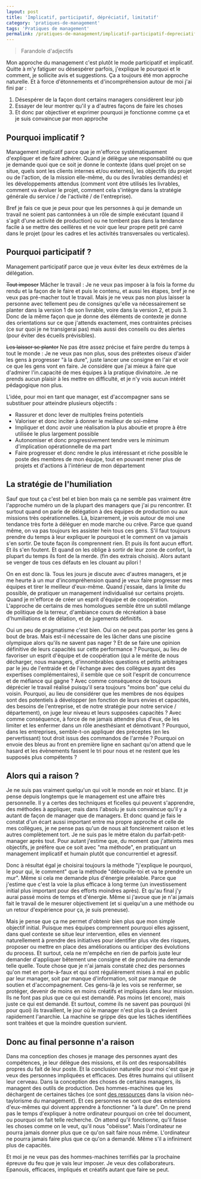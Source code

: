 ```yaml
---
layout: post
title: 'Implicatif, participatif, dépréciatif, limitatif'
category: 'pratiques-de-management'
tags: 'Pratiques de management'
permalink: /pratiques-de-management/implicatif-participatif-depreciatif-limitatif/
---
```

> Farandole d'adjectifs

Mon approche du management c'est plutôt le mode participatif et implicatif. Quitte à m'y fatiguer ou désespérer parfois, j'explique le pourquoi et le comment, je sollicite avis et suggestions. Ça a toujours été mon approche naturelle. Et à force d'étonnements et d'incompréhension autour de moi j'ai fini par :   
1. Désespérer de la façon dont certains managers considèrent leur job   
2. Essayer de leur montrer qu'il y a d'autres façons de faire les choses   
3. Et donc par objectiver et exprimer pourquoi je fonctionne comme ça et je suis convaincue par mon approche   

## Pourquoi implicatif ?
Management implicatif parce que je m'efforce systématiquement d'expliquer et de faire adhérer. Quand je délègue une responsabilité ou que je demande quoi que ce soit je donne le contexte (dans quel projet on se situe, quels sont les clients internes et/ou externes), les objectifs (du projet ou de l'action, de la mission elle-même, du ou des livrables demandés) et les développements attendus (comment vont être utilisés les livrables, comment va évoluer le projet, comment cela s'intègre dans la stratégie générale du service / de l'activité / de l'entreprise).

Bref je fais ce que je peux pour que les personnes à qui je demande un travail ne soient pas cantonnées à un rôle de simple exécutant (quand il s'agit d'une activité de production) ou ne tombent pas dans la tendance facile à se mettre des oeillères et ne voir que leur propre petit pré carré dans le projet (pour les cadres et les activités transversales ou verticales).

## Pourquoi participatif ?
Management participatif parce que je veux éviter les deux extrêmes de la délégation.

~~Tout imposer~~ Mâcher le travail : Je ne veux pas imposer à la fois la forme du rendu et la façon de le faire et puis le contenu, et aussi les étapes, bref je ne veux pas pré-macher tout le travail. Mais je ne veux pas non plus laisser la personne avec tellement peu de consignes qu'elle va nécessairement se planter dans la version 1 de son livrable, voire dans la version 2, et puis 3.
Donc de la même façon que je donne des éléments de contexte je donne des orientations sur ce que j'attends exactement, mes contraintes précises (ce sur quoi je ne transigerai pas) mais aussi des conseils ou des alertes (pour éviter des écueils prévisibles).

~~Les laisser se planter~~ Ne pas être assez précise et faire perdre du temps à tout le monde : Je ne veux pas non plus, sous des prétextes oiseux d'aider les gens à progresser "à la dure", juste lancer une consigne en l'air et voir ce que les gens vont en faire.
Je considère que j'ai mieux à faire que d'admirer l'in.capacité de mes équipes à la pratique divinatoire. Je ne prends aucun plaisir à les mettre en difficulté, et je n'y vois aucun intérêt pédagogique non plus.

L'idée, pour moi en tant que manager, est d'accompagner sans se substituer pour atteindre plusieurs objectifs :   
* Rassurer et donc lever de multiples freins potentiels   
* Valoriser et donc inciter à donner le meilleur de soi-même   
* Impliquer et donc avoir une réalisation la plus aboutie et propre à être utilisée le plus largement possible   
* Autonomiser et donc progressivement tendre vers le minimum d'implication opérationnelle de ma part   
* Faire progresser et donc rendre le plus intéressant et riche possible le poste des membres de mon équipe, tout en pouvant mener plus de projets et d'actions à l'intérieur de mon département   

## La stratégie de l'humiliation
Sauf que tout ça c'est bel et bien bon mais ça ne semble pas vraiment être l'approche numéro un de la plupart des managers que j'ai pu rencontrer. Et surtout quand on parle de délégation à des équipes de production ou aux missions très opérationnelles.
Là, bizarrement, je vois autour de moi une tendance très forte à déléguer en mode marche ou crêve. Parce que quand même, on va pas toujours les assister hein tous ces gens. S'il faut toujours prendre du temps à leur expliquer le pourquoi et le comment on va jamais s'en sortir. De toute façon ils comprennent rien. Et puis ils font aucun effort. Et ils s'en foutent. Et quand on les oblige à sortir de leur zone de confort, la plupart du temps ils font de la merde. (fin des extrais choisis).
Alors autant se venger de tous ces défauts en les clouant au pilori !

On en est donc là. Tous les jours je discute avec d'autres managers, et je me heurte à un mur d'incompréhension quand je veux faire progresser mes équipes et tirer le meilleur d'eux-même. Quand j'essaie, dans la limite du possible, de pratiquer un management individualisé sur certains projets. Quand je m'efforce de créer un esprit d'équipe et de coopération.
L'approche de certains de mes homologues semble être un subtil mélange de politique de la terreur, d'ambiance cours de récréation à base d'humiliations et de délation, et de jugements définitifs.

Oui un peu de pragmatisme c'est bien. Oui on ne peut pas porter les gens à bout de bras. Mais est-il nécessaire de les lâcher dans une piscine olympique alors qu'ils ne savent pas nager ? Et de se faire une opinion définitive de leurs capacités sur cette performance ?
Pourquoi, au lieu de favoriser un esprit d'équipe et de coopération (qui a le mérite de nous décharger, nous managers, d'innombrables questions et petits arbitrages par le jeu de l'entraide et de l'échange avec des collègues ayant des expertises complémentaires), il semble que ce soit l'esprit de concurrence et de méfiance qui gagne ? Avec comme conséquence de toujours déprécier le travail réalisé puisqu'il sera toujours "moins bon" que celui du voisin.
Pourquoi, au lieu de considérer que les membres de nos équipes sont des potentiels à développer (en fonction de leurs envies et capacités, des besoins de l'entreprise, et de notre stratégie pour notre service / département), on juge leur niveau et leurs supposées capacités ? Avec comme conséquence, à force de ne jamais attendre plus d'eux, de les limiter et les enfermer dans un rôle anesthésiant et démotivant ?
Pourquoi, dans les entreprises, semble-t-on appliquer des préceptes (en les pervertissant) tout droit issus des commandos de l'armée ? Pourquoi on envoie des bleus au front en première ligne en sachant qu'on attend que le hasard et les évènements fassent le tri pour nous et ne restent que les supposés plus compétents ?

## Alors qui a raison ?
Je ne suis pas vraiment quelqu'un qui voit le monde en noir et blanc. Et je pense depuis longtemps que le management est une affaire très personnelle. Il y a certes des techniques et ficelles qui peuvent s'apprendre, des méthodes à appliquer, mais dans l'absolu je suis convaincue qu'il y a autant de façon de manager que de managers.
Et donc quand je fais le constat d'un écart aussi important entre ma propre approche et celle de mes collègues, je ne pense pas qu'un de nous ait foncièrement raison et les autres complètement tort. Je ne suis pas le mètre étalon du parfait-petit-manager après tout. Pour autant j'estime que, du moment que j'atteints mes objectifs, je préfère que ce soit avec "ma méthode", en pratiquant un management implicatif et humain plutôt que concurrentiel et agressif.

Donc à résultat égal je choisirai toujours la méthode "j'explique le pourquoi, le pour qui, le comment" que la méthode "débrouille-toi et va te prendre un mur". Même si cela me demande plus d'énergie préalable. Parce que j'estime que c'est la voie la plus efficace à long terme (un investissement initial plus important pour des efforts moindres après). Et qu'au final j'y aurai passé moins de temps et d'énergie. Même si j'avoue que je n'ai jamais fait le travail de le mesurer objectivement (et si quelqu'un a une méthode ou un retour d'expérience pour ça, je suis preneuse).

Mais je pense que ça me permet d'obtenir bien plus que mon simple objectif initial. Puisque mes équipes comprennent pourquoi elles agissent, dans quel contexte se situe leur intervention, elles en viennent naturellement à prendre des initiatives pour identifier plus vite des risques, proposer ou mettre en place des améliorations ou anticiper des évolutions du process. Et surtout, cela ne m'empêche en rien de parfois juste leur demander d'appliquer bêtement une consigne et de produire ma demande telle quelle.
Toute chose que je n'ai jamais constaté chez des personnes qu'on met en porte-à-faux et qui sont régulièrement mises à mal en public par leur manager, soit par manque d'information, soit par manque de soutien et d'accompagnement. Ces gens-là je les vois se renfermer, se protéger, devenir de moins en moins créatifs et impliqués dans leur mission. Ils ne font pas plus que ce qui est demandé. Pas moins (et encore), mais juste ce qui est demandé.
Et surtout, comme ils ne savent pas pourquoi (ni pour quoi) ils travaillent, le jour où le manager n'est plus là ça devient rapidement l'anarchie. La machine se grippe dès que les tâches identifiées sont traitées et que la moindre question survient.

## Donc au final personne n'a raison
Dans ma conception des choses je manage des personnes ayant des compétences, je leur délègue des missions, et ils ont des responsabilités propres du fait de leur poste. Et la conclusion naturelle pour moi c'est que je veux des personnes impliquées et efficaces. Des êtres humains qui utilisent leur cerveau.
Dans la conception des choses de certains managers, ils managent des outils de production. Des hommes-machines que les déchargent de certaines tâches (ce sont [des ressources](http://www.blog-management.fr/2014/05/19/management-objectifs-mode-regulation-parmi-dautres/) dans la vision néo-taylorisme du management). Et ces personnes ne sont que des extensions d'eux-mêmes qui doivent apprendre à fonctionner "à la dure".
On ne prend pas le temps d'expliquer à notre ordinateur pourquoi on crée tel document, ou pourquoi on fait telle recherche. On attend qu'il fonctionne, qu'il fasse les choses comme on le veut, qu'il nous "obéisse". Mais l'ordinateur ne pourra jamais donner plus que ce qu'on sait faire nous même. L'ordinateur ne pourra jamais faire plus que ce qu'on a demandé. Même s'il a infiniment plus de capacités.

Et moi je ne veux pas des hommes-machines terrifiés par la prochaine épreuve du feu que je vais leur imposer. Je veux des collaborateurs. Epanouis, efficaces, impliqués et créatifs autant que faire se peut.
